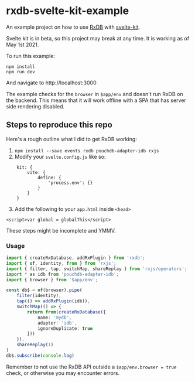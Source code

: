 # rxdb-svelte-kit-example

An example project on how to use [RxDB](https://rxdb.info/) with [svelte-kit](https://kit.svelte.dev/).

Svelte kit is in beta, so this project may break at any time. It is working as of May 1st 2021.

To run this example:

    npm install
    npm run dev

And navigate to http://localhost:3000

The example checks for the `browser` in `$app/env` and doesn't run RxDB on the backend. This means that it will work offline with a SPA that has server side rendering disabled.

## Steps to reproduce this repo

Here's a rough outline what I did to get RxDB working:

1. `npm install --save events rxdb pouchdb-adapter-idb rxjs`
2. Modify your `svelte.config.js` like so:

```
    kit: {
        vite: {
            define: {
                'process.env': {}
            }
        }
    }
```
3. Add the following to your `app.html` inside `<head>`

```
<script>var global = globalThis</script>
```

These steps might be incomplete and YMMV.

### Usage

```ts
import { createRxDatabase, addRxPlugin } from 'rxdb';
import { of, identity, from } from 'rxjs';
import { filter, tap, switchMap, shareReplay } from 'rxjs/operators';
import * as idb from 'pouchdb-adapter-idb';
import { browser } from '$app/env';

const db$ = of(browser).pipe(
    filter(identity),
    tap(() => addRxPlugin(idb)),
    switchMap(() => {
        return from(createRxDatabase({
            name: 'mydb',
            adapter: 'idb',
            ignoreDuplicate: true
        }))
    }),
    shareReplay(1)
)
db$.subscribe(console.log)
```

Remember to not use the RxDB API outside a `$app/env.browser = true` check, or otherwise you may encounter errors.